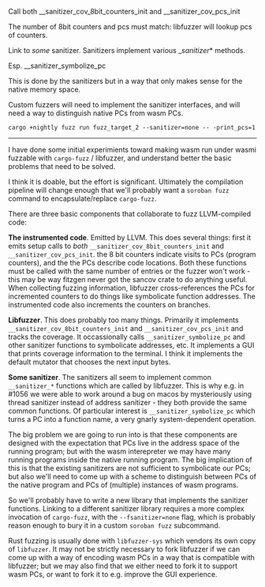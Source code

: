 Call both
__sanitizer_cov_8bit_counters_init
and
__sanitizer_cov_pcs_init

The number of 8bit counters and pcs must match:
libfuzzer will lookup pcs of counters.

Link to _some_ sanitizer.
Sanitizers implement various __sanitizer_* methods.

Esp. __sanitizer_symbolize_pc

This is done by the sanitizers but in a way
that only makes sense for the native memory space.

Custom fuzzers will need to implement the sanitizer interfaces,
and will need a way to distinguish native PCs
from wasm PCs.

```
cargo +nightly fuzz run fuzz_target_2 --sanitizer=none -- -print_pcs=1
```

---

I have done some initial experimients toward making wasm run under
wasmi fuzzable with `cargo-fuzz` / libfuzzer, and understand better
the basic problems that need to be solved.

I think it is doable, but the effort is significant.
Ultimately the compilation pipeline will change enough that we'll
probably want a `soroban fuzz` command to encapsulate/replace `cargo-fuzz`.

There are three basic components that collaborate to fuzz LLVM-compiled code:

**The instrumented code**. Emitted by LLVM. This does several things:
first it emits setup calls to _both_ `__sanitizer_cov_8bit_counters_init`
and `__sanitizer_cov_pcs_init`. the 8 bit counters indicate visits to PCs
(program counters), and the the PCs describe code locations.
Both these functions must be called with the same number of entries or the fuzzer won't work -
this may be way fitzgen never got the sancov crate to do anything useful.
When collecting fuzzing information, libfuzzer cross-references the PCs
for incremented counters to do things like symbolicate function addresses.
The instrumented code also increments the counters on branches.

**Libfuzzer**. This does probably too many things. Primarily it implements
`__sanitizer_cov_8bit_counters_init` and `__sanitizer_cov_pcs_init` and tracks
the coverage. It occassionally calls `__sanitizer_symbolize_pc` and other sanitizer
functions to symbolicate addresses, etc.
It implements a GUI that prints coverage information to the terminal.
I think it implements the default mutator that chooses the next input bytes.

**Some sanitizer**. The sanitizers all seem to implement common `__sanitizer_*`
functions which are called by libfuzzer. This is why e.g. in #1056 we were
able to work around a bug on macos by mysteriously using thread sanitizer instead
of address sanitizer - they both provide the same common functions.
Of particular interest is `__sanitizer_symbolize_pc` which turns a PC into
a function name, a very gnarly system-dependent operation.

The big problem we are going to run into is that these components
are designed with the expectation that PCs live in the address space of the
running program; but with the wasm interepreter we may have many running
programs inside the native running program. The big implication of this is
that the existing sanitizers are not sufficient to symbolicate our PCs;
but also we'll need to come up with a scheme to distinguish between PCs of the
native program and PCs of (multiple) instances of wasm programs.

So we'll probably have to write a new library that implements the sanitizer
functions. Linking to a different sanitizer library requires a more complex
invocation of `cargo-fuzz`, with the `--fsanitizer=none` flag, which is probably
reason enough to bury it in a custom `soroban fuzz` subcommand.

Rust fuzzing is usually done with `libfuzzer-sys` which vendors its own copy
of `libfuzzer`. It may not be strictly necessary to fork libfuzzer if we can come
up with a way of encoding wasm PCs in a way that is compatible with libfuzzer;
but we may also find that we either need to fork it to support wasm PCs,
or want to fork it to e.g. improve the GUI experience.
